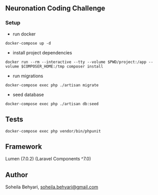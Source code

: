 ## Neuronation Coding Challenge  


### Setup

- run docker 
```
docker-compose up -d
```

- install project dependencies
```
docker run --rm --interactive --tty --volume $PWD/project:/app --volume $COMPOSER_HOME:/tmp composer install
```

- run migrations
```
docker-compose exec php ./artisan migrate
```

- seed database
```
docker-compose exec php ./artisan db:seed
```


## Tests
```
docker-compose exec php vendor/bin/phpunit
```

## Framework
Lumen (7.0.2) (Laravel Components ^7.0)


## Author
Soheila Behyari, soheila.behyari@gmail.com